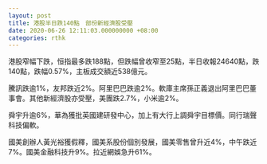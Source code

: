```yaml
---
layout: post
title: 港股半日跌140點　部份新經濟股受壓
date: 2020-06-26 12:11:03.000000000 +08:00
categories: rthk
---
```


港股窄幅下跌，恒指最多跌188點，但跌幅曾收窄至25點，半日收報24640點，跌140點，跌幅0.57%，主板成交額近538億元。

騰訊跌逾1%，友邦跌近2%。阿里巴巴跌逾2%。軟庫主席孫正義退出阿里巴巴董事會。其他新經濟股亦受壓，美團跌2.7%，小米逾2%。

舜宇升逾6%，華為獲批英國建研發中心，加上有大行上調舜宇目標價。同行瑞聲科技偏軟。

國美創辦人黃光裕獲假釋，國美系股份個別發展，國美零售曾升近4%，中午跌近7%。國美金融科技升9%。拉近網娛急升61%。
